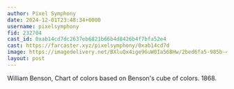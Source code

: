 ```yaml
---
author: Pixel Symphony
date: 2024-12-01T23:48:34+0000
username: pixelsymphony
fid: 232704
cast_id: 0xab14cd7dc2637eb6821b66b4d8426b4f7bfa52e4
cast: https://farcaster.xyz/pixelsymphony/0xab14cd7d
image: https://imagedelivery.net/BXluQx4ige9GuW0Ia56BHw/2bed6fa5-985b-464a-1ba8-c23d47927200/original
layout: post
---
```


William Benson, Chart of colors based on Benson's cube of colors. 1868.

<img src='https://imagedelivery.net/BXluQx4ige9GuW0Ia56BHw/2bed6fa5-985b-464a-1ba8-c23d47927200/original' alt='' referrerpolicy='no-referrer'/>
